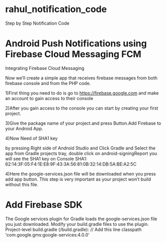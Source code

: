 # rahul_notification_code
Step by Step Notification Code

# Android Push Notifications using Firebase Cloud Messaging FCM
Integrating Firebase Cloud Messaging

 Now we’ll create a simple app that receives firebase messages from both firebase console and from the PHP code.

1)First thing you need to do is go to
https://firebase.google.com
and make an account to gain access to their console

2)After you gain access to the console you can start by creating your first project.

3)Give the package name of your project.and press Button.Add Firebase to your Android App.

4)Now Need of SHA1 key

by pressing Right side of Android Studio and Click Gradle and Select the app from Gradle projects tray,
double click on android-signingReport
you will see the SHA1 key on Console
SHA1: 62:14:3F:05:F4:1E:E8:9F:43:3A:56:81:0B:32:14:DB:5A:BE:A2:5C

4)Here the google-services.json file will be downloaded when you press add app button.
This step is very important as your project won’t build without this file.


# Add Firebase SDK
 The Google services plugin for Gradle loads the google-services.json file you just downloaded. Modify your build.gradle files to use the plugin.
Project-level build.gradle (<project>/build.gradle):
  // Add this line
    classpath 'com.google.gms:google-services:4.0.0'

